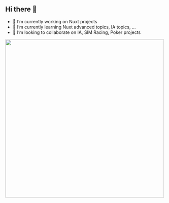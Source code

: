 ## Hi there 👋

- 🔭 I’m currently working on Nuxt projects
- 🌱 I’m currently learning Nuxt advanced topics, IA topics, ...
- 👯 I’m looking to collaborate on IA, SIM Racing, Poker projects

<img src="https://codeium.com/profile/jonathan-juhasz/card.png" width="500" />

<!--
**jonathan-lws/jonathan-lws** is a ✨ _special_ ✨ repository because its `README.md` (this file) appears on your GitHub profile.

Here are some ideas to get you started:

- 🔭 I’m currently working on ...
- 🌱 I’m currently learning ...
- 👯 I’m looking to collaborate on ...
- 🤔 I’m looking for help with ...
- 💬 Ask me about ...
- 📫 How to reach me: ...
- 😄 Pronouns: ...
- ⚡ Fun fact: ...
-->
